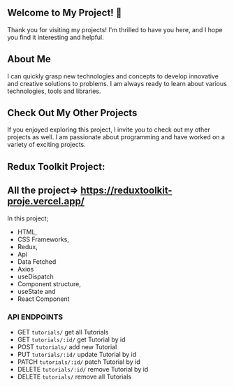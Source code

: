 ## Welcome to My Project! 👋

Thank you for visiting my projects! I'm thrilled to have you here, and I hope you find it interesting and helpful.

## About Me
I can quickly grasp new technologies and concepts to develop innovative and creative solutions to problems. I am always ready to learn about various technologies, tools and libraries.

## Check Out My Other Projects 
If you enjoyed exploring this project, I invite you to check out my other projects as well. I am passionate about programming and have worked on a variety of exciting projects.

##	Redux Toolkit Project: 
## All the project=> https://reduxtoolkit-proje.vercel.app/
In this project; <br>
- HTML, <br>
- CSS Frameworks, <br>
- Redux,
- Api
- Data Fetched
- Axios
- useDispatch  <br>
- Component structure,  <br>
- useState and <br>
- React Component <br>

### API ENDPOINTS

- GET `tutorials/` get all Tutorials
- GET `tutorials/:id/` get Tutorial by id
- POST `tutorials/` add new Tutorial
- PUT `tutorials/:id/` update Tutorial by id
- PATCH `tutorials/:id/` patch Tutorial by id
- DELETE `tutorials/:id/` remove Tutorial by id
- DELETE `tutorials/` remove all Tutorials

